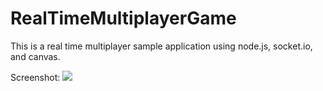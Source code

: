 RealTimeMultiplayerGame
=======================

This is a real time multiplayer sample application using node.js, socket.io, and canvas.

Screenshot:
![](https://github.com/JoshuaChing/RealTimeMultiplayerGameSample/screenshots/screenshot1.png)

